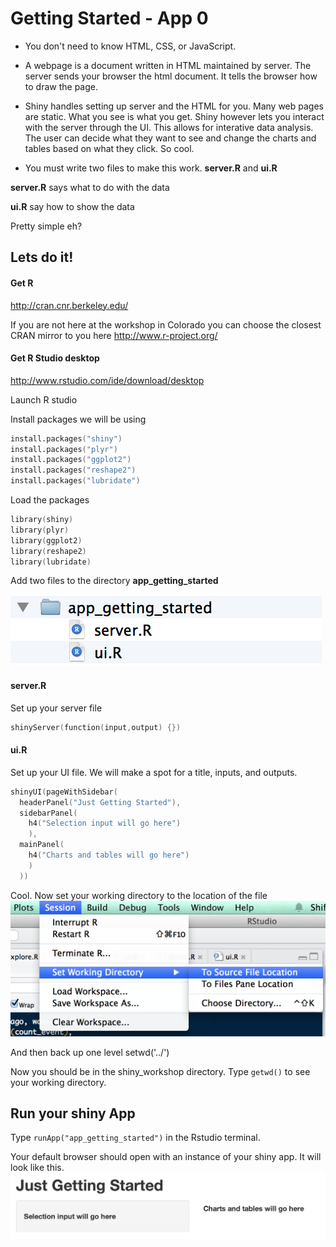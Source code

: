 # Getting Started - App 0

* You don't need to know HTML, CSS, or JavaScript. 

* A webpage is a document written in HTML maintained by server.
The server sends your browser the html document. It tells the browser how to draw the page.

* Shiny handles setting up server and the HTML for you. Many web pages are static. What you see is what you get. Shiny however lets you interact with the server through the UI. This allows for interative data analysis. The user can decide what they want to see and change the charts and tables based on what they click. So cool.

* You must write two files to make this work.  **server.R** and **ui.R**

**server.R** says what to do with the data

**ui.R** say how to show the data

Pretty simple eh?

## Lets do it!

#### Get R
http://cran.cnr.berkeley.edu/

If you are not here at the workshop in Colorado you can choose the closest CRAN mirror to you here
http://www.r-project.org/

#### Get R Studio desktop
http://www.rstudio.com/ide/download/desktop

Launch R studio 

Install packages we will be using
```s
install.packages("shiny")
install.packages("plyr")
install.packages("ggplot2")
install.packages("reshape2")
install.packages("lubridate")
```
Load the packages
```s
library(shiny)
library(plyr)
library(ggplot2)
library(reshape2)
library(lubridate)
```

Add two files to the directory **app_getting_started**

![logo](www/directory.png?raw=true)

#### server.R
Set up your server file
```s
shinyServer(function(input,output) {})
```


#### ui.R
Set up your UI file. We will make a spot for a title, inputs, and outputs.
```s
shinyUI(pageWithSidebar(
  headerPanel("Just Getting Started"),
  sidebarPanel(
    h4("Selection input will go here")
    ),
  mainPanel(
    h4("Charts and tables will go here")
    )
  ))
```

Cool. Now set your working directory to the location of the file
![logo](www/setwd.png?raw=true)

And then back up one level
setwd('../')

Now you should be in the shiny_workshop directory. Type `getwd()` to see your working directory.

## Run your shiny App
Type `runApp("app_getting_started")` in the Rstudio terminal.

Your default browser should open with an instance of your shiny app. It will look like this.
![logo](www/app.png?raw=true)

